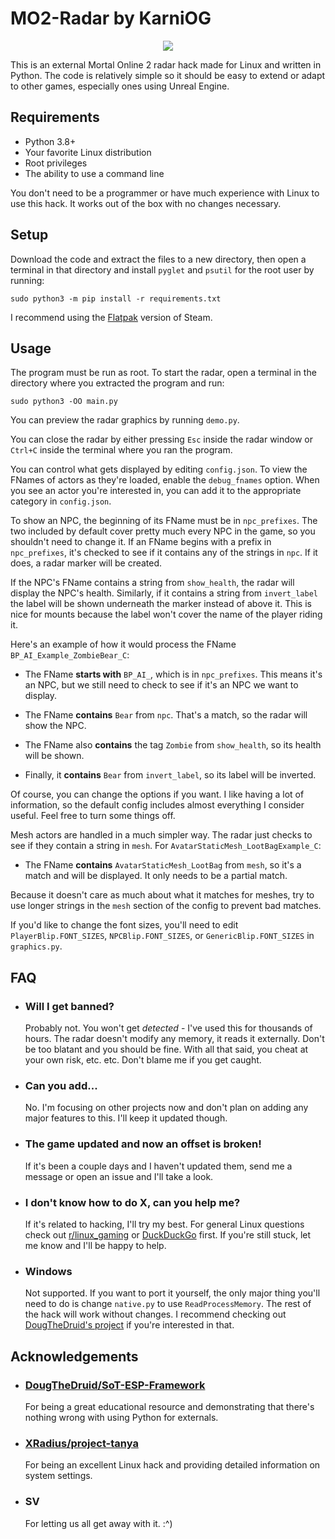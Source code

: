 # MO2-Radar by KarniOG
<p align="center">
  <img src="https://github.com/KarniOG/MO2-Radar/assets/166090320/e0227110-1555-4f46-af6e-cfc9dc06664b" />
</p>

This is an external Mortal Online 2 radar hack made for Linux
and written in Python. The code is relatively simple so it should be easy to
extend or adapt to other games, especially ones using Unreal Engine.


## Requirements

- Python 3.8+
- Your favorite Linux distribution
- Root privileges
- The ability to use a command line

You don't need to be a programmer or have much experience with Linux to use
this hack. It works out of the box with no changes necessary.


## Setup

Download the code and extract the files to a new directory, then
open a terminal in that directory and install `pyglet` and `psutil`
for the root user by running:
```
sudo python3 -m pip install -r requirements.txt
```
I recommend using the
[Flatpak](https://flathub.org/apps/com.valvesoftware.Steam)
version of Steam.


## Usage

The program must be run as root. To start the radar, open a terminal
in the directory where you extracted the program and run:
```
sudo python3 -OO main.py
```

You can preview the radar graphics by running `demo.py`.

You can close the radar by either pressing `Esc` inside
the radar window or `Ctrl+C` inside the terminal where you ran the program.

You can control what gets displayed by editing `config.json`. To view
the FNames of actors as they're loaded, enable the `debug_fnames` option.
When you see an actor you're interested in, you can add it to the appropriate
category in `config.json`.

To show an NPC, the beginning of its FName must be in `npc_prefixes`.
The two included by default cover pretty much every NPC in the game, so
you shouldn't need to change it. If an FName begins with a prefix in
`npc_prefixes`, it's checked to see if it contains any of the strings in
`npc`. If it does, a radar marker will be created.

If the NPC's FName contains a string from `show_health`, the
radar will display the NPC's health. Similarly, if it contains a string
from `invert_label` the label will be shown underneath the marker instead of
above it. This is nice for mounts because the label won't cover the name of
the player riding it.

Here's an example of how it would process the FName
`BP_AI_Example_ZombieBear_C`:
- The FName **starts with** `BP_AI_`, which is in `npc_prefixes`.
 This means it's an NPC, but we still need to check to see if it's an NPC
 we want to display.

- The FName **contains** `Bear` from `npc`. That's a match, so the
 radar will show the NPC.

- The FName also **contains** the tag `Zombie` from `show_health`,
 so its health will be shown.

- Finally, it **contains** `Bear` from `invert_label`, so its label will be inverted.

Of course, you can change the options if you want.
I like having a lot of information, so the default config includes almost
everything I consider useful. Feel free to turn some things off.

Mesh actors are handled in a much simpler way. The radar just checks to see
if they contain a string in `mesh`. For `AvatarStaticMesh_LootBagExample_C`:

- The FName **contains** `AvatarStaticMesh_LootBag` from `mesh`, so it's a match
 and will be displayed. It only needs to be a partial match.

Because it doesn't care as much about what it matches for meshes, try to use
longer strings in the `mesh` section of the config to prevent bad matches.

If you'd like to change the font sizes, you'll need to edit
`PlayerBlip.FONT_SIZES`, `NPCBlip.FONT_SIZES`, or `GenericBlip.FONT_SIZES`
in `graphics.py`.


## FAQ

- ### Will I get banned?
    Probably not. You won't get *detected* - I've used this for thousands of
    hours. The radar doesn't modify any memory, it reads it externally.
    Don't be too blatant and you should be fine. With all that said, you
    cheat at your own risk, etc. etc. Don't blame me if you get caught.

- ### Can you add...
    No. I'm focusing on other projects now and don't plan on adding
    any major features to this. I'll keep it updated though.

- ### The game updated and now an offset is broken!
    If it's been a couple days and I haven't updated them, send me
    a message or open an issue and I'll take a look.

- ### I don't know how to do X, can you help me?
    If it's related to hacking, I'll try my best.
    For general Linux questions check out
    [r/linux_gaming](https://www.reddit.com/r/linux_gaming/comments/16xx5yv/faqs/)
    or [DuckDuckGo](https://duckduckgo.com/) first. If you're still stuck,
    let me know and I'll be happy to help.

- ### Windows
    Not supported. If you want to port it yourself,
    the only major thing you'll need to do is change `native.py` to use
    `ReadProcessMemory`. The rest of the hack will work without changes.
    I recommend checking out
    [DougTheDruid's project](https://github.com/DougTheDruid/SoT-ESP-Framework/)
    if you're interested in that.


## Acknowledgements

- ### [DougTheDruid/SoT-ESP-Framework](https://github.com/DougTheDruid/SoT-ESP-Framework)
    For being a great educational resource and demonstrating that there's
    nothing wrong with using Python for externals.

- ### [XRadius/project-tanya](https://github.com/XRadius/project-tanya)
    For being an excellent Linux hack and providing detailed information
    on system settings.

- ### SV
    For letting us all get away with it. :^)
